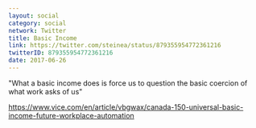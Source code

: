 ```yaml
---
layout: social
category: social
network: Twitter
title: Basic Income
link: https://twitter.com/steinea/status/879355954772361216
twitterID: 879355954772361216
date: 2017-06-26
---
```


"What a basic income does is force us to question the basic coercion of what work asks of us"

<https://www.vice.com/en/article/vbgwax/canada-150-universal-basic-income-future-workplace-automation>
